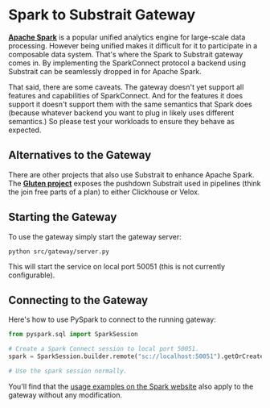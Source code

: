 # Spark to Substrait Gateway

**[Apache Spark](https://github.com/apache/spark)** is a popular unified analytics engine for
large-scale data processing. However being unified makes it difficult for it to participate in a
composable data system. That's where the Spark to Substrait gateway comes in. By implementing the
SparkConnect protocol a backend using Substrait can be seamlessly dropped in for Apache Spark.

That said, there are some caveats. The gateway doesn't yet support all features and capabilities of
SparkConnect. And for the features it does support it doesn't support them with the same semantics
that Spark does (because whatever backend you want to plug in likely uses different semantics.)   So
please test your workloads to ensure they behave as expected.

## Alternatives to the Gateway

There are other projects that also use Substrait to enhance Apache Spark.
The **[Gluten project](https://github.com/oap-project/gluten)** exposes
the pushdown Substrait used in pipelines (think the join free parts of a plan) to either Clickhouse
or Velox.

## Starting the Gateway

To use the gateway simply start the gateway server:

```commandline
python src/gateway/server.py
```

This will start the service on local port 50051 (this is not currently configurable).

## Connecting to the Gateway

Here's how to use PySpark to connect to the running gateway:

```python
from pyspark.sql import SparkSession

# Create a Spark Connect session to local port 50051.
spark = SparkSession.builder.remote("sc://localhost:50051").getOrCreate()

# Use the spark session normally.
```

You'll find that the [usage examples on the Spark website](https://spark.apache.org/docs/latest/spark-connect-overview.html#use-spark-connect-in-standalone-applications) also apply to the gateway without any modification.
